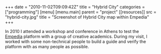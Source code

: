 +++
date = "2010-11-02T09:09:42Z"
title = "Hybrid City"
categories = ["programming"]
[menu]
  [menu.main]
    parent = "project"
[[resources]]
  src = "hybrid-city.jpg"
  title = "Screenshot of Hybrid City map within Empedia"
+++

In 2010 I attended a workshop and conference in Athens to test the [Empedia](http://cuttlefish.com/empedia) platform with a group of creative academics.  During my visit, I worked with some non-technical people to build a guide and verify the platform with as many people as possible.
